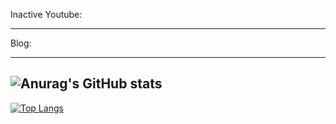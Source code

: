 Inactive Youtube:
<!-- YOUTUBE:START -->
<!-- YOUTUBE:END -->
---

Blog:
<!-- BLOG:START -->
<!-- BLOG:END -->

---
![Anurag's GitHub stats](https://github-readme-stats.vercel.app/api?username=mk5912&show_icons=true&theme=dark)
---
[![Top Langs](https://github-readme-stats.vercel.app/api/top-langs/?username=mk5912)](https://github.com/anuraghazra/github-readme-stats)

[websit]: https://www.myeasyserver.xyz/